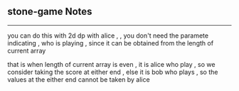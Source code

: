 <h2>stone-game Notes</h2><hr>you can do this with 2d dp with alice ,  , you don't need the paramete indicating , who is playing , since it can be obtained from the length of current array 

that is when length of current array is even , it is alice who play , so we consider taking the score at either end ,
else it is bob who plays , so the values at the either end cannot be taken by alice